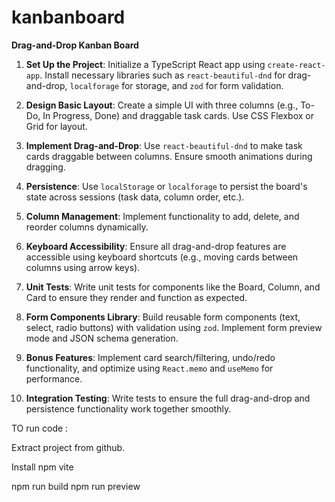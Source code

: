 # kanbanboard
**Drag-and-Drop Kanban Board**

1. **Set Up the Project**: Initialize a TypeScript React app using `create-react-app`. Install necessary libraries such as `react-beautiful-dnd` for drag-and-drop, `localforage` for storage, and `zod` for form validation.

2. **Design Basic Layout**: Create a simple UI with three columns (e.g., To-Do, In Progress, Done) and draggable task cards. Use CSS Flexbox or Grid for layout.

3. **Implement Drag-and-Drop**: Use `react-beautiful-dnd` to make task cards draggable between columns. Ensure smooth animations during dragging.

4. **Persistence**: Use `localStorage` or `localforage` to persist the board's state across sessions (task data, column order, etc.).

5. **Column Management**: Implement functionality to add, delete, and reorder columns dynamically.

6. **Keyboard Accessibility**: Ensure all drag-and-drop features are accessible using keyboard shortcuts (e.g., moving cards between columns using arrow keys).

7. **Unit Tests**: Write unit tests for components like the Board, Column, and Card to ensure they render and function as expected.

8. **Form Components Library**: Build reusable form components (text, select, radio buttons) with validation using `zod`. Implement form preview mode and JSON schema generation.

9. **Bonus Features**: Implement card search/filtering, undo/redo functionality, and optimize using `React.memo` and `useMemo` for performance.

10. **Integration Testing**: Write tests to ensure the full drag-and-drop and persistence functionality work together smoothly.


TO run code :

Extract project from github.

Install npm vite

npm run build
npm run preview
